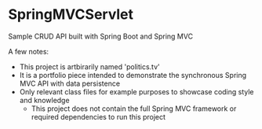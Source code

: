 # SpringMVCServlet
Sample CRUD API built with Spring Boot and Spring MVC

A few notes:

* This project is artbirarily named 'politics.tv'
* It is a portfolio piece intended to demonstrate the synchronous Spring MVC API with data persistence
* Only relevant class files for example purposes to showcase coding style and knowledge
	* This project does not contain the full Spring MVC framework or required dependencies to run this project